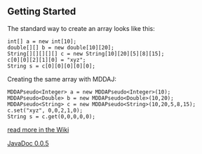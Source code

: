 ## Getting Started
The standard way to create an array looks like this:

    int[] a = new int[10];
    double[][] b = new double[10][20];
    String[][][][][] c = new String[10][20][5][8][15];
    c[0][0][2][1][0] = "xyz";
    String s = c[0][0][0][0][0];

Creating the same array with MDDAJ:

    MDDAPseudo<Integer> a = new MDDAPseudo<Integer>(10);
    MDDAPseudo<Double> b = new MDDAPseudo<Double>(10,20);
    MDDAPseudo<String> c = new MDDAPseudo<String>(10,20,5,8,15);
    c.set("xyz", 0,0,2,1,0);
    String s = c.get(0,0,0,0,0);

[read more in the Wiki][wiki]

[JavaDoc 0.0.5][javadoc]

  [wiki]: http://github.com/timaschew/MDAAJ/wiki
  [javadoc]: http://thunderwave.de//mdda/0.0.5